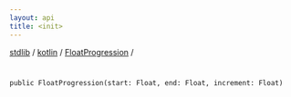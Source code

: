 ```yaml
---
layout: api
title: <init>
---
```

[stdlib](../../index.html) / [kotlin](../index.html) / [FloatProgression](index.html) / [<init>](_init_.html)

# <init>

```
public FloatProgression(start: Float, end: Float, increment: Float)
```
